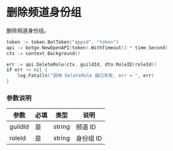# 删除频道身份组

删除频道身份组。

```go
token := token.BotToken("appid", "token")
api := botgo.NewOpenAPI(token).WithTimeout(3 * time.Second)
ctx := context.Background()

err := api.DeleteRole(ctx, guildId, dto.RoleID(roleId))
if err != nil {
    log.Fatalln("调用 DeleteRole 接口失败, err = ", err)
}
```

### 参数说明

| 参数    | 必填 | 类型   | 说明      |
| ------- | ---- | ------ | --------- |
| guildId | 是   | string | 频道 ID   |
| roleId  | 是   | string | 身份组 ID |

